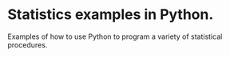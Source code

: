 # Statistics examples in Python.
Examples of how to use Python to program a variety of statistical procedures.
